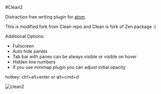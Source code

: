 #Clean2

Distraction free writing plugin for [atom](http://atom.io).

This is modified fork from Clean repo and Clean is fork of Zen package :)

Additional Options:

* Fullscreen
* Auto hide panels
* Tab bar with panes can be always visible or visible on hover
* Hidden line numbers
* If you use minimap plugin you can adjust initial opacity

hotkey: ctrl+alt+enter or alt+cmd+d

![clean2](http://download.menedzer.net.pl/clean.gif)
